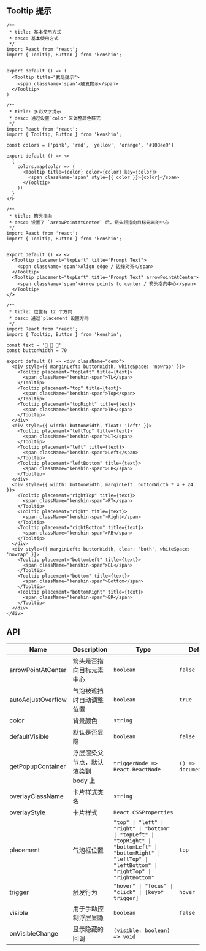 ## Tooltip 提示

```tsx
/**
 * title: 基本使用方式
 * desc: 基本使用方式
 */
import React from 'react';
import { Tooltip, Button } from 'kenshin';


export default () => (
  <Tooltip title="我是提示">
    <span className='span'>触发提示</span>
  </Tooltip>
)
```

```tsx
/**
 * title: 多彩文字提示
 * desc: 通过设置`color`来调整颜色样式
 */
import React from 'react';
import { Tooltip, Button } from 'kenshin';

const colors = ['pink', 'red', 'yellow', 'orange', '#108ee9']

export default () => <>
  {
    colors.map(color => (
      <Tooltip title={color} color={color} key={color}>
        <span className='span' style={{ color }}>{color}</span>
      </Tooltip>
    ))
  }
</>
```

```tsx
/**
 * title: 箭头指向
 * desc: 设置了 `arrowPointAtCenter` 后，箭头将指向目标元素的中心
 */
import React from 'react';
import { Tooltip, Button } from 'kenshin';


export default () => <>
  <Tooltip placement="topLeft" title="Prompt Text">
    <span className='span'>Align edge / 边缘对齐</span>
  </Tooltip>
  <Tooltip placement="topLeft" title="Prompt Text" arrowPointAtCenter>
    <span className='span'>Arrow points to center / 箭头指向中心</span>
  </Tooltip>
</>
```

```tsx
/**
 * title: 位置有 12 个方向
 * desc: 通过`placement`设置方向
 */
import React from 'react';
import { Tooltip, Button } from 'kenshin';

const text = '👻 👻 👻'
const buttonWidth = 70

export default () => <div className="demo">
  <div style={{ marginLeft: buttonWidth, whiteSpace: 'nowrap' }}>
    <Tooltip placement="topLeft" title={text}>
      <span className="kenshin-span">TL</span>
    </Tooltip>
    <Tooltip placement="top" title={text}>
      <span className="kenshin-span">Top</span>
    </Tooltip>
    <Tooltip placement="topRight" title={text}>
      <span className="kenshin-span">TR</span>
    </Tooltip>
  </div>
  <div style={{ width: buttonWidth, float: 'left' }}>
    <Tooltip placement="leftTop" title={text}>
      <span className="kenshin-span">LT</span>
    </Tooltip>
    <Tooltip placement="left" title={text}>
      <span className="kenshin-span">Left</span>
    </Tooltip>
    <Tooltip placement="leftBottom" title={text}>
      <span className="kenshin-span">LB</span>
    </Tooltip>
  </div>
  <div style={{ width: buttonWidth, marginLeft: buttonWidth * 4 + 24 }}>
    <Tooltip placement="rightTop" title={text}>
      <span className="kenshin-span">RT</span>
    </Tooltip>
    <Tooltip placement="right" title={text}>
      <span className="kenshin-span">Right</span>
    </Tooltip>
    <Tooltip placement="rightBottom" title={text}>
      <span className="kenshin-span">RB</span>
    </Tooltip>
  </div>
  <div style={{ marginLeft: buttonWidth, clear: 'both', whiteSpace: 'nowrap' }}>
    <Tooltip placement="bottomLeft" title={text}>
      <span className="kenshin-span">BL</span>
    </Tooltip>
    <Tooltip placement="bottom" title={text}>
      <span className="kenshin-span">Bottom</span>
    </Tooltip>
    <Tooltip placement="bottomRight" title={text}>
      <span className="kenshin-span">BR</span>
    </Tooltip>
  </div>
</div>
```

## API

| Name          | Description     | Type                                                         |    Default       |
| --- | --- | --- | --- |
| arrowPointAtCenter | 箭头是否指向目标元素中心 | `boolean` | `false` |
| autoAdjustOverflow | 气泡被遮挡时自动调整位置 | `boolean` | `true` |
| color | 背景颜色 | `string` |  |
| defaultVisible | 默认是否显隐 | `boolean` | `false` |
| getPopupContainer | 浮层渲染父节点，默认渲染到 body 上 | `triggerNode => React.ReactNode` | `() => document.body` |
| overlayClassName | 卡片样式类名 | `string` |  |
| overlayStyle | 卡片样式 | `React.CSSProperties` |  |
| placement | 气泡框位置 | `"top" \| "left" \| "right" \| "bottom" \| "topLeft" \| "topRight" \| "bottomLeft" \| "bottomRight" \| "leftTop" \| "leftBottom" \| "rightTop" \| "rightBottom"` | `top` |
| trigger | 触发行为 | `"hover" \| "focus" \| "click" \| [keyof trigger]` | `hover` |
| visible | 用于手动控制浮层显隐 | `boolean` | `false` |
| onVisibleChange | 显示隐藏的回调 | `(visible: boolean) => void` |  |

<style>
.kenshin-span {
  display: inline-block;
  margin: 10px;
  padding: 8px;
  border: 1px solid #ccc;
  border-radius: 4px;
  font-size: 13px;
  width: 60px;
  text-align: center;
}

.demo {
  overflow: auto;
}
.span {
  margin: 10px;
  padding: 8px;
  border: 1px solid #ccc;
  border-radius: 4px;
  font-size: 13px;
  display: inline-block;
}
</style>
